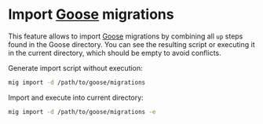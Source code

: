 # Import [Goose][Goose] migrations

This feature allows to import [Goose][Goose] migrations by combining all
`up` steps found in the Goose directory. You can see the resulting script or executing it in the current directory, which should be empty to avoid conflicts.

Generate import script without execution:

```sh
mig import -d /path/to/goose/migrations
```

Import and execute into current directory:

```sh
mig import -d /path/to/goose/migrations -e
```

[Goose]: https://github.com/pressly/goose